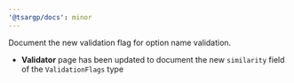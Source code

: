 ```yaml
---
'@tsargp/docs': minor
---
```


Document the new validation flag for option name validation.

- **Validator** page has been updated to document the new `similarity` field of the `ValidationFlags` type
